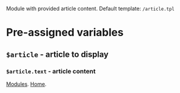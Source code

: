 
Module with provided article content.
Default template: `/article.tpl`

# Pre-assigned variables

## `$article` - article to display

### `$article.text` - article content


[Modules](index.md).
[Home](../index.md).
